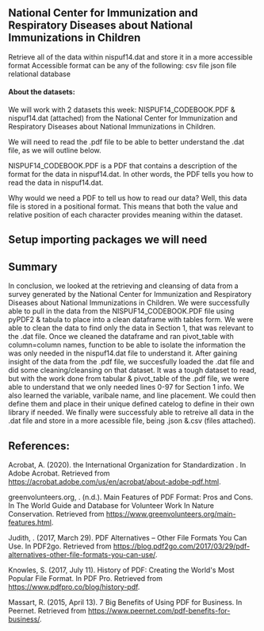##  National Center for Immunization and Respiratory Diseases about National Immunizations in Children
Retrieve all of the data within nispuf14.dat and store it in a more accessible format
Accessible format can be any of the following:
csv file
json file
relational database
#### About the datasets:
We will work with 2 datasets this week: NISPUF14_CODEBOOK.PDF & nispuf14.dat (attached) from the National Center for Immunization and Respiratory Diseases about National Immunizations in Children.

We will need to read the .pdf file to be able to better understand the .dat file, as we will outline below.

NISPUF14_CODEBOOK.PDF is a PDF that contains a description of the format for the data in nispuf14.dat. In other words, the PDF tells you how to read the data in nispuf14.dat.

Why would we need a PDF to tell us how to read our data? Well, this data file is stored in a positional format. This means that both the value and relative position of each character provides meaning within the dataset.
## Setup importing packages we will need

## Summary

In conclusion, we looked at the  retrieving and cleansing of data from a survey generated by the National Center for Immunization and Respiratory Diseases about National Immunizations in Children. We were successfully able to pull in the data from the NISPUF14_CODEBOOK.PDF file using pyPDF2 & tabula to place into a clean dataframe with tables form. We were able to clean the data to find only the data in Section 1, that was relevant to the .dat file. Once we cleaned the dataframe and ran pivot_table with column=column names, function to be able to isolate the information the was only needed in the nispuf14.dat file to understand it. After gaining insight of the data from the .pdf file, we succesfully loaded the .dat file and did some cleaning/cleansing on that dataset. It was a tough dataset to read, but with the work done from tabular & pivot_table of the .pdf file, we were able to understand that we only needed lines 0-97 for Section 1 info. We also learned the variable, varibale name, and line placement. We could then define them and place in their unique defined catelog to define in their own library if needed. We finally were successfuly able to retreive all data in the .dat file and store in a more acessible file, being .json &.csv (files attached).

## References:

Acrobat, A. (2020). the International Organization for Standardization . In Adobe Acrobat. Retrieved from https://acrobat.adobe.com/us/en/acrobat/about-adobe-pdf.html.

 

greenvolunteers.org, . (n.d.). Main Features of PDF Format: Pros and Cons. In The World Guide and Database for Volunteer Work In Nature Conservation. Retrieved from https://www.greenvolunteers.org/main-features.html.

 

Judith, . (2017, March 29). PDF Alternatives – Other File Formats You Can Use. In PDF2go. Retrieved from https://blog.pdf2go.com/2017/03/29/pdf-alternatives-other-file-formats-you-can-use/.

 

Knowles, S. (2017, July 11). History of PDF: Creating the World's Most Popular File Format. In PDF Pro. Retrieved from https://www.pdfpro.co/blog/history-pdf.

 

Massart, R. (2015, April 13). 7 Big Benefits of Using PDF for Business. In Peernet. Retrieved from https://www.peernet.com/pdf-benefits-for-business/.


